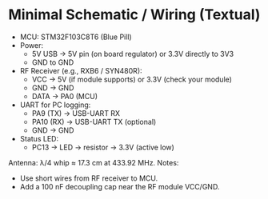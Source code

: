 # Minimal Schematic / Wiring (Textual)

- MCU: STM32F103C8T6 (Blue Pill)
- Power:
  - 5V USB → 5V pin (on board regulator) or 3.3V directly to 3V3
  - GND to GND
- RF Receiver (e.g., RXB6 / SYN480R):
  - VCC → 5V (if module supports) or 3.3V (check your module)
  - GND → GND
  - DATA → PA0 (MCU)
- UART for PC logging:
  - PA9 (TX) → USB-UART RX
  - PA10 (RX) → USB-UART TX (optional)
  - GND → GND
- Status LED:
  - PC13 → LED → resistor → 3.3V (active low)

Antenna: λ/4 whip ≈ 17.3 cm at 433.92 MHz.
Notes:
- Use short wires from RF receiver to MCU.
- Add a 100 nF decoupling cap near the RF module VCC/GND.